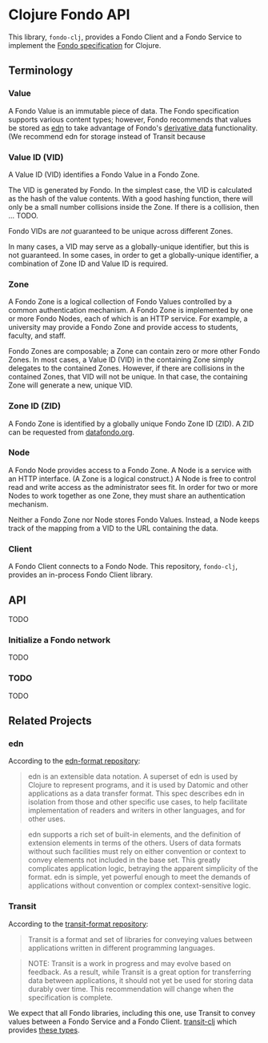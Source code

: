 # Clojure Fondo API

This library, `fondo-clj`, provides a Fondo Client and a Fondo Service to
implement the [Fondo specification][fondo-spec] for Clojure.

## Terminology

### Value

A Fondo Value is an immutable piece of data. The Fondo specification supports
various content types; however, Fondo recommends that values be stored as
[edn][edn] to take advantage of Fondo's [derivative data][fondo-dd]
functionality. (We recommend edn for storage instead of Transit because

### Value ID (VID)

A Value ID (VID) identifies a Fondo Value in a Fondo Zone.

The VID is generated by Fondo. In the simplest case, the VID is calculated as
the hash of the value contents. With a good hashing function, there will only be
a small number collisions inside the Zone. If there is a collision, then
... TODO.

Fondo VIDs are *not* guaranteed to be unique across different Zones.

In many cases, a VID may serve as a globally-unique identifier, but this is not
guaranteed. In some cases, in order to get a globally-unique identifier, a
combination of Zone ID and Value ID is required.

### Zone

A Fondo Zone is a logical collection of Fondo Values controlled by a common
authentication mechanism. A Fondo Zone is implemented by one or more Fondo
Nodes, each of which is an HTTP service. For example, a university may provide a
Fondo Zone and provide access to students, faculty, and staff.

Fondo Zones are composable; a Zone can contain zero or more other Fondo
Zones. In most cases, a Value ID (VID) in the containing Zone simply delegates
to the contained Zones. However, if there are collisions in the contained Zones,
that VID will not be unique. In that case, the containing Zone will generate a
new, unique VID.

### Zone ID (ZID)

A Fondo Zone is identified by a globally unique Fondo Zone ID (ZID). A ZID can
be requested from [datafondo.org][datafondo].

### Node

A Fondo Node provides access to a Fondo Zone. A Node is a service with an HTTP
interface. (A Zone is a logical construct.) A Node is free to control read
and write access as the administrator sees fit. In order for two or more Nodes
to work together as one Zone, they must share an authentication mechanism.

Neither a Fondo Zone nor Node stores Fondo Values. Instead, a Node keeps track
of the mapping from a VID to the URL containing the data.

### Client

A Fondo Client connects to a Fondo Node. This repository, `fondo-clj`, provides
an in-process Fondo Client library.

## API

TODO

### Initialize a Fondo network

TODO

### TODO

TODO

## Related Projects

### edn

According to the [edn-format repository][edn]:

> edn is an extensible data notation. A superset of edn is used by Clojure to
> represent programs, and it is used by Datomic and other applications as a data
> transfer format. This spec describes edn in isolation from those and other
> specific use cases, to help facilitate implementation of readers and writers
> in other languages, and for other uses.

> edn supports a rich set of built-in elements, and the definition of extension
> elements in terms of the others. Users of data formats without such facilities
> must rely on either convention or context to convey elements not included in
> the base set. This greatly complicates application logic, betraying the
> apparent simplicity of the format. edn is simple, yet powerful enough to meet
> the demands of applications without convention or complex context-sensitive
> logic.

### Transit

According to the [transit-format repository][transit-format]:

> Transit is a format and set of libraries for conveying values between
> applications written in different programming languages.

> NOTE: Transit is a work in progress and may evolve based on feedback. As a
> result, while Transit is a great option for transferring data between
> applications, it should not yet be used for storing data durably over
> time. This recommendation will change when the specification is complete.

We expect that all Fondo libraries, including this one, use Transit to convey
values between a Fondo Service and a Fondo Client. [transit-clj][transit-clj]
which provides [these types][transit-types].

[datafondo]: https://datafondo.org
[edn]: https://github.com/edn-format/edn
[fondo-dd]: https://github.com/tdxlabs/fondo#derived-data
[fondo-spec]: https://github.com/tdxlabs/fondo
[transit-clj]: https://github.com/cognitect/transit-clj
[transit-format]: https://github.com/cognitect/transit-format
[transit-types]: https://github.com/cognitect/transit-clj#default-type-mapping
